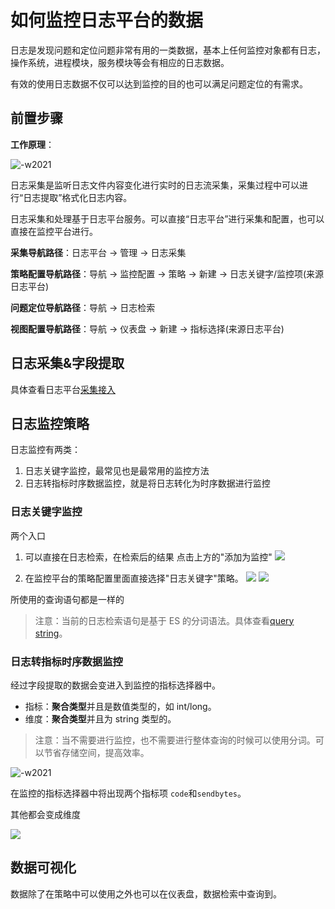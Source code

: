 # 如何监控日志平台的数据

日志是发现问题和定位问题非常有用的一类数据，基本上任何监控对象都有日志，操作系统，进程模块，服务模块等会有相应的日志数据。

有效的使用日志数据不仅可以达到监控的目的也可以满足问题定位的有需求。

## 前置步骤

**工作原理**：

![-w2021](media/15766742025410.jpg)

日志采集是监听日志文件内容变化进行实时的日志流采集，采集过程中可以进行“日志提取”格式化日志内容。

日志采集和处理基于日志平台服务。可以直接“日志平台”进行采集和配置，也可以直接在监控平台进行。

**采集导航路径**：日志平台 → 管理 → 日志采集

**策略配置导航路径**：导航  →  监控配置  →  策略  →  新建  →  日志关键字/监控项(来源日志平台)

**问题定位导航路径**：导航  →  日志检索

**视图配置导航路径**：导航  →  仪表盘  →  新建  →  指标选择(来源日志平台)


## 日志采集&字段提取

具体查看日志平台[采集接入](../../../../../LogSearch/4.6/UserGuide/ProductFeatures/integrations-logs/logs_overview.md)

## 日志监控策略

日志监控有两类：

1. 日志关键字监控，最常见也是最常用的监控方法
2. 日志转指标时序数据监控，就是将日志转化为时序数据进行监控

### 日志关键字监控

两个入口

1. 可以直接在日志检索，在检索后的结果 点击上方的"添加为监控"
![](media/16617843083495.jpg)

2. 在监控平台的策略配置里面直接选择"日志关键字"策略。
![](media/16617843680781.jpg)
![](media/16617846496460.jpg)

所使用的查询语句都是一样的

> 注意：当前的日志检索语句是基于 ES 的分词语法。具体查看[query string](../../../../../LogSearch/4.6/UserGuide/ProductFeatures/data-visualization/query_string.md)。


### 日志转指标时序数据监控

经过字段提取的数据会变进入到监控的指标选择器中。

* 指标：**聚合类型**并且是数值类型的，如 int/long。
* 维度：**聚合类型**并且为 string 类型的。

> 注意：当不需要进行监控，也不需要进行整体查询的时候可以使用分词。可以节省存储空间，提高效率。

![-w2021](media/15799535228554.jpg)

在监控的指标选择器中将出现两个指标项 `code`和`sendbytes`。

其他都会变成维度

![](media/16617842485093.jpg)

## 数据可视化

数据除了在策略中可以使用之外也可以在仪表盘，数据检索中查询到。 

